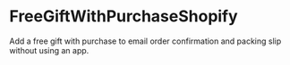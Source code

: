 # FreeGiftWithPurchaseShopify
Add a free gift with purchase to email order confirmation and packing slip without using an app.

